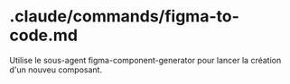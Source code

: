 # .claude/commands/figma-to-code.md

Utilise le sous-agent figma-component-generator pour lancer la création d'un nouveu composant.
